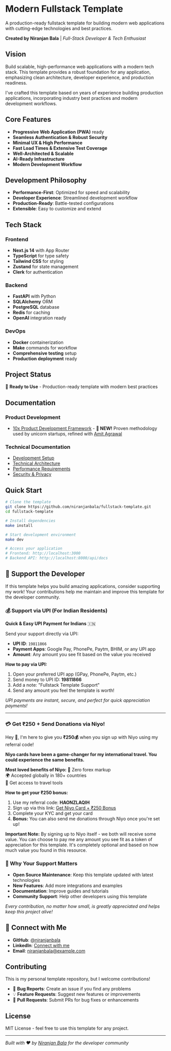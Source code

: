 # Modern Fullstack Template

A production-ready fullstack template for building modern web applications with cutting-edge technologies and best practices.

**Created by Niranjan Bala** | *Full-Stack Developer & Tech Enthusiast*

## Vision

Build scalable, high-performance web applications with a modern tech stack. This template provides a robust foundation for any application, emphasizing clean architecture, developer experience, and production readiness.

I've crafted this template based on years of experience building production applications, incorporating industry best practices and modern development workflows.

## Core Features

- **Progressive Web Application (PWA)** ready
- **Seamless Authentication & Robust Security**
- **Minimal UX & High Performance**
- **Fast Load Times & Extensive Test Coverage**
- **Well-Architected & Scalable**
- **AI-Ready Infrastructure**
- **Modern Development Workflow**

## Development Philosophy

- **Performance-First**: Optimized for speed and scalability
- **Developer Experience**: Streamlined development workflow
- **Production-Ready**: Battle-tested configurations
- **Extensible**: Easy to customize and extend

## Tech Stack

### Frontend
- **Next.js 14** with App Router
- **TypeScript** for type safety
- **Tailwind CSS** for styling
- **Zustand** for state management
- **Clerk** for authentication

### Backend
- **FastAPI** with Python
- **SQLAlchemy** ORM
- **PostgreSQL** database
- **Redis** for caching
- **OpenAI** integration ready

### DevOps
- **Docker** containerization
- **Make** commands for workflow
- **Comprehensive testing** setup
- **Production deployment** ready

## Project Status

🚀 **Ready to Use** - Production-ready template with modern best practices

## Documentation

### Product Development
- [10x Product Development Framework](/docs/product-development-framework.md) - **🎯 NEW!** Proven methodology used by unicorn startups, refined with [Amit Agrawal](https://intro.co/AmitAgrawal?source=intro)

### Technical Documentation

- [Development Setup](./DEV_SETUP.md)
- [Technical Architecture](./docs/architecture.md)
- [Performance Requirements](./docs/performance.md)
- [Security & Privacy](./docs/security.md)

## Quick Start

```bash
# Clone the template
git clone https://github.com/niranjanbala/fullstack-template.git
cd fullstack-template

# Install dependencies
make install

# Start development environment
make dev

# Access your application
# Frontend: http://localhost:3000
# Backend API: http://localhost:8000/api/docs
```

## 💝 Support the Developer

If this template helps you build amazing applications, consider supporting my work! Your contributions help me maintain and improve this template for the developer community.

### 💰 Support via UPI (For Indian Residents)

**Quick & Easy UPI Payment for Indians** 🇮🇳

Send your support directly via UPI:
- **UPI ID**: `19811866`
- **Payment Apps**: Google Pay, PhonePe, Paytm, BHIM, or any UPI app
- **Amount**: Any amount you see fit based on the value you received

**How to pay via UPI:**
1. Open your preferred UPI app (GPay, PhonePe, Paytm, etc.)
2. Send money to UPI ID: **19811866**
3. Add a note: "Fullstack Template Support"
4. Send any amount you feel the template is worth!

*UPI payments are instant, secure, and perfect for quick appreciation payments!*

---
### 💳 Get ₹250 + Send Donations via Niyo! 

Hey 👋, I'm here to give you **₹250💰** when you sign up with Niyo using my referral code!

**Niyo cards have been a game-changer for my international travel. You could experience the same benefits.**

**Most loved benefits of Niyo:**
🌟 Zero forex markup  
🌍 Accepted globally in 180+ countries  
🏧 Get access to travel tools  

**How to get your ₹250 bonus:**
1. Use my referral code: **HAONZLAQIH**
2. Sign up via this link: [Get Niyo Card + ₹250 Bonus](https://ctr.niyo.me/start?utm_campaign_id=WqeSX5gu&utm_source=goniyo_app_referral&utm_campaign=Referral&utm_adgroup=mobile_app&utm_medium=mobile_app_referral&ref_label=HAONZLAQIH)
3. Complete your KYC and get your card
4. **Bonus:** You can also send me donations through Niyo once you're set up!

**Important Note:** By signing up to Niyo itself - we both will receive some value. You can choose to pay me any amount you see fit as a token of appreciation for this template. It's completely optional and based on how much value you found in this resource.

### 🙏 Why Your Support Matters

- **Open Source Maintenance**: Keep this template updated with latest technologies
- **New Features**: Add more integrations and examples
- **Documentation**: Improve guides and tutorials
- **Community Support**: Help other developers using this template

*Every contribution, no matter how small, is greatly appreciated and helps keep this project alive!*

## 🤝 Connect with Me

- **GitHub**: [@niranjanbala](https://github.com/niranjanbala)
- **LinkedIn**: [Connect with me](https://linkedin.com/in/niranjanbala)
- **Email**: [niranjanbala@example.com](mailto:niranjanbala@example.com)

## Contributing

This is my personal template repository, but I welcome contributions! 

- 🐛 **Bug Reports**: Create an issue if you find any problems
- 💡 **Feature Requests**: Suggest new features or improvements
- 🔧 **Pull Requests**: Submit PRs for bug fixes or enhancements

## License

MIT License - feel free to use this template for any project.

---

*Built with ❤️ by [Niranjan Bala](https://github.com/niranjanbala) for the developer community*
